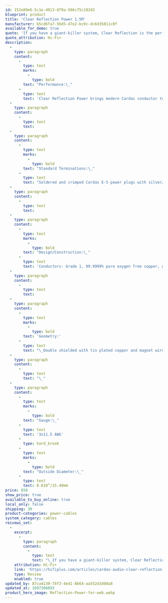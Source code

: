```yaml
---
id: 152e89e6-5c1e-4013-879a-566c75c102d3
blueprint: product
title: 'Clear Reflection Power 1.5M'
manufacturer: b5cd6fa7-56d5-47e2-bc9c-dc6d35811c0f
available_for_demo: true
quote: 'If you have a giant-killer system, Clear Reflection is the perfect assortment of all cables for your system, and the power cord proves that.'
quote_attribution: Hi-Fi+
description:
  -
    type: paragraph
    content:
      -
        type: text
        marks:
          -
            type: bold
        text: "Performance:\_"
      -
        type: text
        text: 'Clear Reflection Power brings modern Cardas conductor technology to a classic power cable design. Three 11.5 AWG Cardas litz conductors, double shield, and Cardas E-5 connectors make this a phenomenal value.'
  -
    type: paragraph
    content:
      -
        type: text
        text: ​
  -
    type: paragraph
    content:
      -
        type: text
        marks:
          -
            type: bold
        text: "Standard Terminations:\_"
      -
        type: text
        text: "Soldered and crimped Cardas E-5 power plugs with silver/rhodium plated solid copper contacts.\_"
  -
    type: paragraph
    content:
      -
        type: text
        text: ​
  -
    type: paragraph
    content:
      -
        type: text
        marks:
          -
            type: bold
        text: "Design/Construction:\_"
      -
        type: text
        text: 'Conductors: Grade 1, 99.9999% pure oxygen free copper, gauge sizes scaled to Golden Ratio proportions. Cross-field layer geometry, insulated in a PFA jacket.'
  -
    type: paragraph
    content:
      -
        type: text
        text: ​
  -
    type: paragraph
    content:
      -
        type: text
        marks:
          -
            type: bold
        text: 'Geometry:'
      -
        type: text
        text: "\_Double shielded with tin plated copper and magnet wire. Twisted triad mixed with PE air tubes bound with PTFE tape wrap. Super flexible TPR jacket."
  -
    type: paragraph
    content:
      -
        type: text
        text: "\_"
  -
    type: paragraph
    content:
      -
        type: text
        marks:
          -
            type: bold
        text: "Gauge:\_"
      -
        type: text
        text: '3x11.5 AWG'
      -
        type: hard_break
      -
        type: text
        marks:
          -
            type: bold
        text: "Outside Diameter:\_"
      -
        type: text
        text: 0.610”/15.49mm
price: 650
show_price: true
available_to_buy_online: true
local_only: false
shipping: 30
product-categories: power-cables
system_category: cables
reivews_set:
  -
    excerpt:
      -
        type: paragraph
        content:
          -
            type: text
            text: "\_If you have a giant-killer system, Clear Reflection is the perfect assortment of all cables for your system, and the power cord proves that."
    attribution: Hi-Fi+
    link: 'https://hifiplus.com/articles/cardas-audio-clear-reflection-power-cord/'
    type: Review
    enabled: true
updated_by: 87ca4130-78f3-4ed1-8b64-aa552d3d08a8
updated_at: 1697306093
product_hero_image: Reflection-Power-for-web.webp
---
```

